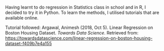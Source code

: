 Having learnt to do regression in Statistics class in school and in R, I decided to try it in Python. To learn the methods, I utilised tutorials that are available online.

Tutorial followed:
Argawal, Animesh (2018, Oct 5). Linear Regression on Boston Housing Dataset. *Towards Data Science*. Retrieved from: https://towardsdatascience.com/linear-regression-on-boston-housing-dataset-f409b7e4a155
